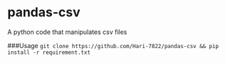 # pandas-csv
A python code that manipulates csv files

###Usage
```git clone https://github.com/Hari-7822/pandas-csv && pip install -r requirement.txt```
